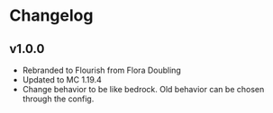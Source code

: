# Changelog
## v1.0.0
- Rebranded to Flourish from Flora Doubling
- Updated to MC 1.19.4
- Change behavior to be like bedrock. Old behavior can be chosen through the config.
